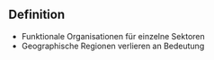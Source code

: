 
Definition
---
- Funktionale Organisationen für einzelne Sektoren 
- Geographische Regionen verlieren an Bedeutung